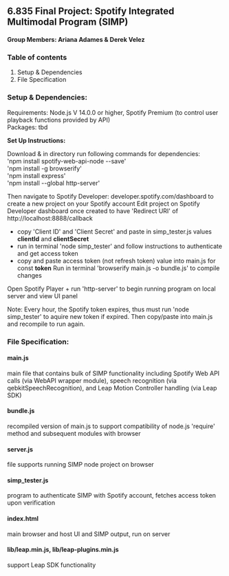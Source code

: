 ## 6.835 Final Project: Spotify Integrated Multimodal Program (SIMP)
#### Group Members: Ariana Adames & Derek Velez 

### Table of contents

1. Setup & Dependencies
2. File Specification


### Setup & Dependencies: 
Requirements: Node.js V 14.0.0 or higher, Spotify Premium (to control user playback functions provided by API)\
Packages: tbd

<b> Set Up Instructions: </b>

Download & in directory run following commands for dependencies:\
  'npm install spotify-web-api-node --save' \
  'npm install -g browserify'\
  'npm install express'\
  'npm install --global http-server'
 
Then navigate to Spotify Developer: developer.spotify.com/dashboard to create a new project on your Spotify account
Edit project on Spotify Developer dashboard once created to have 'Redirect URI' of http://localhost:8888/callback
  - copy 'Client ID' and 'Client Secret' and paste in simp_tester.js values <b>clientId</b> and <b>clientSecret</b>
  - run in terminal 'node simp_tester' and follow instructions to authenticate and get access token
  - copy and paste access token (not refresh token) value into main.js for const <b>token</b>
Run in terminal 'browserify main.js -o bundle.js' to compile changes

Open Spotify Player + run 'http-server' to begin running program on local server and view UI panel

Note: Every hour, the Spotify token expires, thus must run 'node simp_tester' to aquire new token if expired. Then copy/paste into main.js and recompile to run again.


### File Specification:
#### main.js
main file that contains bulk of SIMP functionality including Spotify Web API calls (via WebAPI wrapper module), speech recognition (via qebkitSpeechRecognition), and Leap Motion Controller handling (via Leap SDK)
#### bundle.js
recompiled version of main.js to support compatibility of node.js 'require' method and subsequent modules with browser 
#### server.js
file supports running SIMP node project on browser
#### simp_tester.js
program to authenticate SIMP with Spotify account, fetches access token upon verification
#### index.html
main browser and host UI and SIMP output, run on server
#### lib/leap.min.js, lib/leap-plugins.min.js
support Leap SDK functionality 
